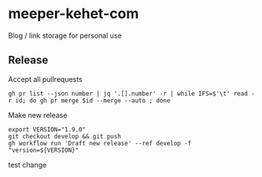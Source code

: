 # meeper-kehet-com

Blog / link storage for personal use

## Release

Accept all pullrequests
```shell
gh pr list --json number | jq '.[].number' -r | while IFS=$'\t' read -r id; do gh pr merge $id --merge --auto ; done
```

Make new release
```shell
export VERSION="1.9.0"
git checkout develop && git push
gh workflow run 'Draft new release' --ref develop -f "version=${VERSION}"
```

test change
